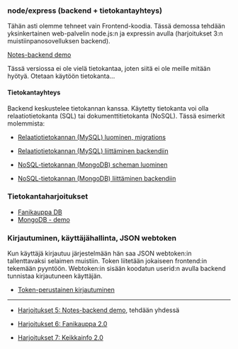 ### node/express (backend + tietokantayhteys)

Tähän asti olemme tehneet vain Frontend-koodia. Tässä demossa tehdään yksinkertainen web-palvelin node.js:n ja expressin avulla (harjoitukset 3:n muistiinpanosovelluksen backend).

[Notes-backend demo](https://fullstackopen.com/osa3/node_js_ja_express)

Tässä versiossa ei ole vielä tietokantaa, joten siitä ei ole meille mitään hyötyä. Otetaan käytöön tietokanta...

#### Tietokantayhteys

Backend keskustelee tietokannan kanssa. Käytetty tietokanta voi olla relaatiotietokanta (SQL) tai dokumenttitietokanta (NoSQL). Tässä esimerkit molemmista:

- [Relaatiotietokannan (MySQL) luominen, migrations](../tietokannat/migrations.html)
- [Relaatiotietokannan (MySQL) liittäminen backendiin](../tietokannat/db-testing-knex.md)

- [NoSQL-tietokannan (MongoDB) scheman luominen](https://fullstackopen.com/osa3/tietojen_tallettaminen_mongo_db_tietokantaan#skeema)
- [NoSQL-tietokannan (MongoDB) liittäminen backendiin](https://fullstackopen.com/osa3/tietojen_tallettaminen_mongo_db_tietokantaan#frontendin-ja-backendin-yhteistoiminnallisuuden-varmistaminen)

### Tietokantaharjoitukset

- [Fanikauppa DB](../tietokannat/rest-fanikauppa.html) 
- [MongoDB - demo](https://eermau.github.io/fullstack/mongo_demo.html)

### Kirjautuminen, käyttäjähallinta, JSON webtoken

Kun käyttäjä kirjautuu järjestelmään hän saa JSON webtoken:in tallenttavaksi selaimen muistiin. Token liitetään jokaiseen frontend:in tekemään pyyntöön. Webtoken:in sisään koodatun userid:n avulla backend tunnistaa kirjautuneen käyttäjän.

- [Token-perustainen kirjautuminen](https://fullstackopen.com/osa4/token_perustainen_kirjautuminen)

---

- [Harjoitukset 5: Notes-backend demo](./node-harjoitukset1.html), tehdään yhdessä

- [Harjoitukset 6: Fanikauppa 2.0](./node-harjoitukset2.html)

- [Harjoitukset 7: Keikkainfo 2.0](https://eermau.github.io/fullstack/mongo_harj_gigs2.html)